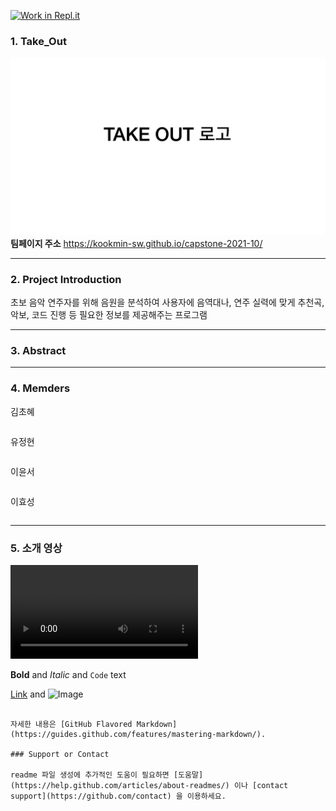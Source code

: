 [![Work in Repl.it](https://classroom.github.com/assets/work-in-replit-14baed9a392b3a25080506f3b7b6d57f295ec2978f6f33ec97e36a161684cbe9.svg)](https://classroom.github.com/online_ide?assignment_repo_id=352765&assignment_repo_type=GroupAssignmentRepo)
### 1. Take_Out
![logo_image](./UIUX/logo_image.png)
**팀페이지 주소** https://kookmin-sw.github.io/capstone-2021-10/


---


### 2. Project Introduction

초보 음악 연주자를 위해 음원을 분석하여 사용자에 음역대나, 연주 실력에 맞게 추천곡, 악보, 코드 진행 등 필요한 정보를 제공해주는 프로그램


---


### 3. Abstract



---


### 4. Memders
김초혜
```

```

유정현
```

```

이윤서
```

```

이효성
```

```


---


### 5. 소개 영상
![introduce_video](./UIUX/introduce_video.mp4)



**Bold** and _Italic_ and `Code` text

[Link](url) and ![Image](src)
```

자세한 내용은 [GitHub Flavored Markdown](https://guides.github.com/features/mastering-markdown/).

### Support or Contact

readme 파일 생성에 추가적인 도움이 필요하면 [도움말](https://help.github.com/articles/about-readmes/) 이나 [contact support](https://github.com/contact) 을 이용하세요.

